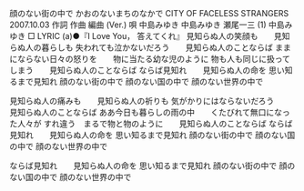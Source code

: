 顔のない街の中で
かおのないまちのなかで
CITY OF FACELESS STRANGERS
2007.10.03
作詞  作曲  編曲 (Ver.)   唄
中島みゆき   中島みゆき   瀬尾一三 (1)
中島みゆき
□ LYRIC (a)●『I Love You， 答えてくれ』
見知らぬ人の笑顔も　　見知らぬ人の暮らしも
失われても泣かないだろう　　見知らぬ人のことならば
ままにならない日々の怒りを　　物に当たる幼な児のように
物も人も同じに扱ってしまう　　見知らぬ人のことならば
ならば見知れ　　見知らぬ人の命を
思い知るまで見知れ
顔のない街の中で
顔のない国の中で
顔のない世界の中で

見知らぬ人の痛みも　　見知らぬ人の祈りも
気がかりにはならないだろう　　見知らぬ人のことならば
ああ今日も暮らしの雨の中　　くたびれて無口になった人々が
すれ違う　まるで物と物のように　　見知らぬ人のことならば
ならば見知れ　　見知らぬ人の命を
思い知るまで見知れ
顔のない街の中で
顔のない国の中で
顔のない世界の中で

ならば見知れ　　見知らぬ人の命を
思い知るまで見知れ
顔のない街の中で
顔のない国の中で
顔のない世界の中で